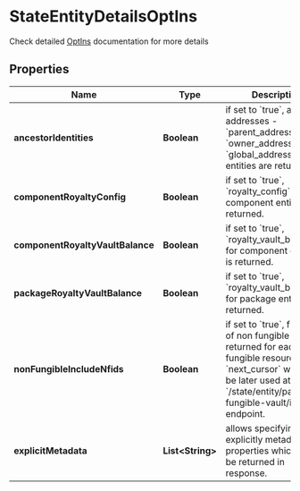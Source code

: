 

# StateEntityDetailsOptIns

Check detailed [OptIns](#section/Using-endpoints-with-opt-in-features) documentation for more details

## Properties

| Name | Type | Description | Notes |
|------------ | ------------- | ------------- | -------------|
|**ancestorIdentities** | **Boolean** | if set to &#x60;true&#x60;, ancestor addresses - &#x60;parent_address&#x60;, &#x60;owner_address&#x60; and &#x60;global_address&#x60; for entities are returned. |  [optional] |
|**componentRoyaltyConfig** | **Boolean** | if set to &#x60;true&#x60;, &#x60;royalty_config&#x60; for component entities is returned. |  [optional] |
|**componentRoyaltyVaultBalance** | **Boolean** | if set to &#x60;true&#x60;, &#x60;royalty_vault_balance&#x60; for component entities is returned. |  [optional] |
|**packageRoyaltyVaultBalance** | **Boolean** | if set to &#x60;true&#x60;, &#x60;royalty_vault_balance&#x60; for package entities is returned. |  [optional] |
|**nonFungibleIncludeNfids** | **Boolean** | if set to &#x60;true&#x60;, first page of non fungible ids are returned for each non fungible resource, with &#x60;next_cursor&#x60; which can be later used at &#x60;/state/entity/page/non-fungible-vault/ids&#x60; endpoint. |  [optional] |
|**explicitMetadata** | **List&lt;String&gt;** | allows specifying explicitly metadata properties which should be returned in response. |  [optional] |



